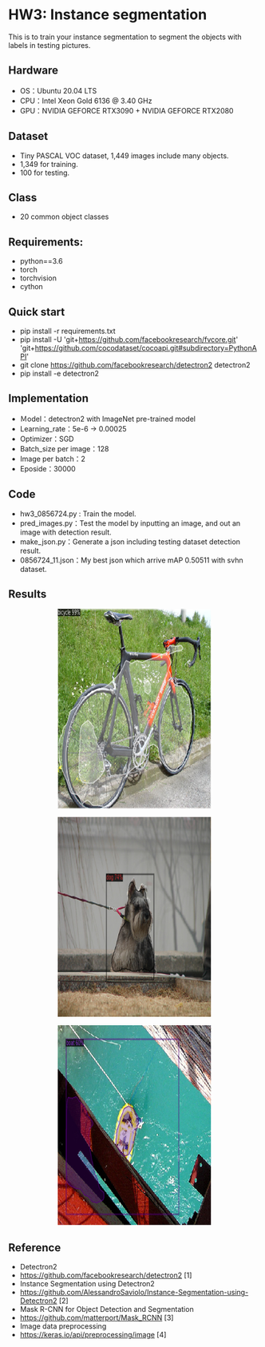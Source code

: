 # HW3: Instance segmentation
This is to train your instance segmentation to segment the objects with labels in testing pictures.
## Hardware
* OS：Ubuntu 20.04 LTS
* CPU：Intel Xeon Gold 6136 @ 3.40 GHz
* GPU：NVIDIA GEFORCE RTX3090 + NVIDIA GEFORCE RTX2080
## Dataset
* Tiny PASCAL VOC dataset, 1,449 images include many objects.
* 1,349 for training.
* 100 for testing.
## Class
* 20 common object classes
## Requirements:
* python==3.6
* torch 
* torchvision 
* cython
## Quick start
* pip install -r requirements.txt
* pip install -U 'git+https://github.com/facebookresearch/fvcore.git' 'git+https://github.com/cocodataset/cocoapi.git#subdirectory=PythonAPI'
* git clone https://github.com/facebookresearch/detectron2 detectron2
* pip install -e detectron2
## Implementation
* Ｍodel：detectron2 with ImageNet pre-trained model
* Learning_rate：5e-6 -> 0.00025
* Optimizer：SGD
* Batch_size per image：128
* Image per batch：2
* Eposide：30000
## Code
* hw3_0856724.py : Train the model.
* pred_images.py：Test the model by inputting an image, and out an image with detection result.
* make_json.py：Generate a json including testing dataset detection result.
* 0856724_11.json：My best json which arrive mAP 0.50511 with svhn dataset.
## Results
<p align="center">
  <img width="307" height="400" src="https://github.com/redway1225/VR-using-DL/blob/master/HW3/results/bike.png">
</p>
<p align="center">
  <img width="307" height="400" src="https://github.com/redway1225/VR-using-DL/blob/master/HW3/results/dogs.png">
</p>
<p align="center">
  <img width="307" height="400" src="https://github.com/redway1225/VR-using-DL/blob/master/HW3/results/boat.png">
</p>

## Reference
* Detectron2
* https://github.com/facebookresearch/detectron2 [1]
* Instance Segmentation using Detectron2
* https://github.com/AlessandroSaviolo/Instance-Segmentation-using-Detectron2 [2]
* Mask R-CNN for Object Detection and Segmentation
* https://github.com/matterport/Mask_RCNN [3]
* Image data preprocessing
* https://keras.io/api/preprocessing/image [4] 

